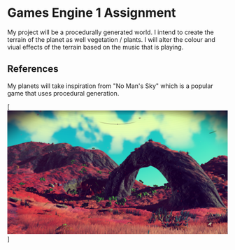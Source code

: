 # Games Engine 1 Assignment

My project will be a procedurally generated world. I intend to create the terrain of the planet as well vegetation / plants.
I will alter the colour and viual effects of the terrain based on the music that is playing.

## References

My planets will take inspiration from "No Man's Sky" which is a popular game that uses procedural generation.

[![NoMansSky](/Images/NoMansSky.jpg)]
